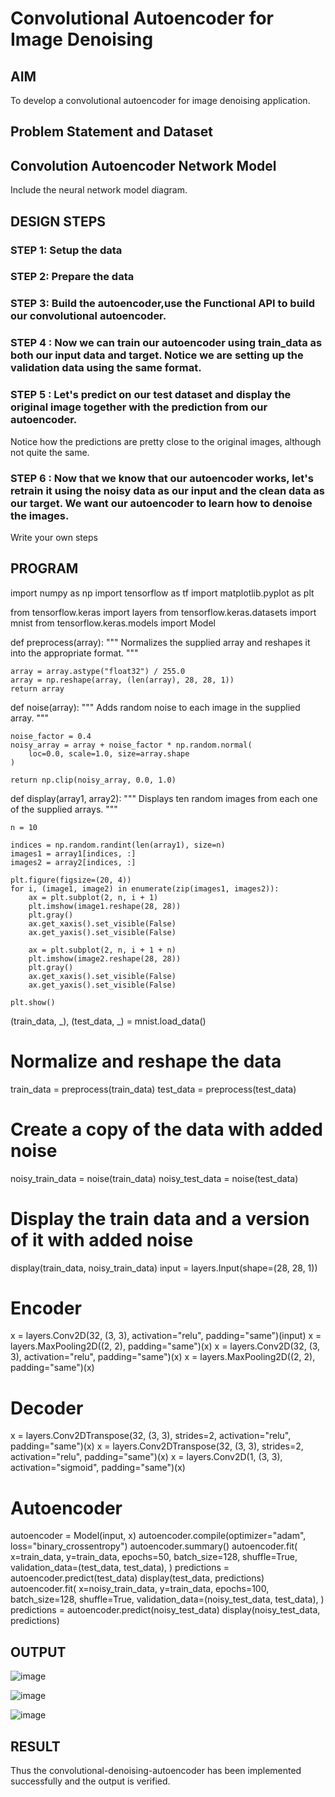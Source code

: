# Convolutional Autoencoder for Image Denoising

## AIM

To develop a convolutional autoencoder for image denoising application.

## Problem Statement and Dataset

## Convolution Autoencoder Network Model

Include the neural network model diagram.

## DESIGN STEPS

### STEP 1:  Setup the data


### STEP 2: Prepare the data

### STEP 3: Build the autoencoder,use the Functional API to build our convolutional autoencoder.

### STEP 4 : Now we can train our autoencoder using train_data as both our input data and target. Notice we are setting up the validation data using the same format.

### STEP 5 : Let's predict on our test dataset and display the original image together with the prediction from our autoencoder.

Notice how the predictions are pretty close to the original images, although not quite the same.

### STEP 6 : Now that we know that our autoencoder works, let's retrain it using the noisy data as our input and the clean data as our target. We want our autoencoder to learn how to denoise the images.
Write your own steps

## PROGRAM

import numpy as np
import tensorflow as tf
import matplotlib.pyplot as plt

from tensorflow.keras import layers
from tensorflow.keras.datasets import mnist
from tensorflow.keras.models import Model


def preprocess(array):
    """
    Normalizes the supplied array and reshapes it into the appropriate format.
    """

    array = array.astype("float32") / 255.0
    array = np.reshape(array, (len(array), 28, 28, 1))
    return array


def noise(array):
    """
    Adds random noise to each image in the supplied array.
    """

    noise_factor = 0.4
    noisy_array = array + noise_factor * np.random.normal(
        loc=0.0, scale=1.0, size=array.shape
    )

    return np.clip(noisy_array, 0.0, 1.0)


def display(array1, array2):
    """
    Displays ten random images from each one of the supplied arrays.
    """

    n = 10

    indices = np.random.randint(len(array1), size=n)
    images1 = array1[indices, :]
    images2 = array2[indices, :]

    plt.figure(figsize=(20, 4))
    for i, (image1, image2) in enumerate(zip(images1, images2)):
        ax = plt.subplot(2, n, i + 1)
        plt.imshow(image1.reshape(28, 28))
        plt.gray()
        ax.get_xaxis().set_visible(False)
        ax.get_yaxis().set_visible(False)

        ax = plt.subplot(2, n, i + 1 + n)
        plt.imshow(image2.reshape(28, 28))
        plt.gray()
        ax.get_xaxis().set_visible(False)
        ax.get_yaxis().set_visible(False)

    plt.show()
(train_data, _), (test_data, _) = mnist.load_data()

# Normalize and reshape the data
train_data = preprocess(train_data)
test_data = preprocess(test_data)

# Create a copy of the data with added noise
noisy_train_data = noise(train_data)
noisy_test_data = noise(test_data)

# Display the train data and a version of it with added noise
display(train_data, noisy_train_data)
input = layers.Input(shape=(28, 28, 1))

# Encoder
x = layers.Conv2D(32, (3, 3), activation="relu", padding="same")(input)
x = layers.MaxPooling2D((2, 2), padding="same")(x)
x = layers.Conv2D(32, (3, 3), activation="relu", padding="same")(x)
x = layers.MaxPooling2D((2, 2), padding="same")(x)

# Decoder
x = layers.Conv2DTranspose(32, (3, 3), strides=2, activation="relu", padding="same")(x)
x = layers.Conv2DTranspose(32, (3, 3), strides=2, activation="relu", padding="same")(x)
x = layers.Conv2D(1, (3, 3), activation="sigmoid", padding="same")(x)

# Autoencoder
autoencoder = Model(input, x)
autoencoder.compile(optimizer="adam", loss="binary_crossentropy")
autoencoder.summary()
autoencoder.fit(
    x=train_data,
    y=train_data,
    epochs=50,
    batch_size=128,
    shuffle=True,
    validation_data=(test_data, test_data),
)
predictions = autoencoder.predict(test_data)
display(test_data, predictions)
autoencoder.fit(
    x=noisy_train_data,
    y=train_data,
    epochs=100,
    batch_size=128,
    shuffle=True,
    validation_data=(noisy_test_data, test_data),
)
predictions = autoencoder.predict(noisy_test_data)
display(noisy_test_data, predictions)

## OUTPUT
![image](https://user-images.githubusercontent.com/112503943/203128183-e9ba46cb-43dc-469f-9e9d-990c1b8c1272.png)


![image](https://user-images.githubusercontent.com/112503943/203128070-6d906882-9efa-4417-a6da-f15e2d651066.png)


![image](https://user-images.githubusercontent.com/112503943/203128272-bb843d72-380f-4df0-af30-519938a04a04.png)



## RESULT

Thus the convolutional-denoising-autoencoder has been implemented successfully and the output is verified.

